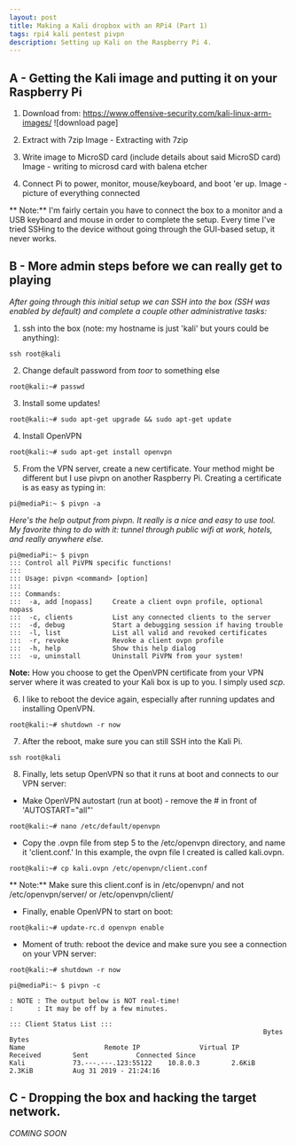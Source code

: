```yaml
---
layout: post
title: Making a Kali dropbox with an RPi4 (Part 1)
tags: rpi4 kali pentest pivpn
description: Setting up Kali on the Raspberry Pi 4.
---
```

## A - Getting the Kali image and putting it on your Raspberry Pi

1. Download from: https://www.offensive-security.com/kali-linux-arm-images/
![download page]

2. Extract with 7zip
Image - Extracting with 7zip

3. Write image to MicroSD card (include details about said MicroSD card)
Image - writing to microsd card with balena etcher

4. Connect Pi to power, monitor, mouse/keyboard, and boot 'er up.
Image - picture of everything connected

** Note:** I'm fairly certain you have to connect the box to a monitor and a USB keyboard and mouse in order to complete the setup. Every time I've tried SSHing to the device without going through the GUI-based setup, it never works.


## B - More admin steps before we can really get to playing

*After going through this initial setup we can SSH into the box (SSH was enabled by default) and complete a couple other administrative tasks:*

1. ssh into the box (note: my hostname is just 'kali' but yours could be anything):
```console
ssh root@kali
```

2. Change default password from *toor* to something else
```console
root@kali:~# passwd
```

3. Install some updates!
```console
root@kali:~# sudo apt-get upgrade && sudo apt-get update
```

4. Install OpenVPN
```console
root@kali:~# sudo apt-get install openvpn
```

5. From the VPN server, create a new certificate. Your method might be different but I use pivpn on another Raspberry Pi. Creating a certificate is as easy as typing in:
```console
pi@mediaPi:~ $ pivpn -a
```

*Here's the help output from pivpn. It really is a nice and easy to use tool. My favorite thing to do with it: tunnel through public wifi at work, hotels, and really anywhere else.*
```console
pi@mediaPi:~ $ pivpn
::: Control all PiVPN specific functions!
:::
::: Usage: pivpn <command> [option]
:::
::: Commands:
:::  -a, add [nopass]     Create a client ovpn profile, optional nopass
:::  -c, clients          List any connected clients to the server
:::  -d, debug            Start a debugging session if having trouble
:::  -l, list             List all valid and revoked certificates
:::  -r, revoke           Revoke a client ovpn profile
:::  -h, help             Show this help dialog
:::  -u, uninstall        Uninstall PiVPN from your system!
```

**Note:** How you choose to get the OpenVPN certificate from your VPN server where it was created to your Kali box is up to you. I simply used *scp*.

6. I like to reboot the device again, especially after running updates and installing OpenVPN.
```console
root@kali:~# shutdown -r now
```

7. After the reboot, make sure you can still SSH into the Kali Pi.
```console
ssh root@kali
```

8. Finally, lets setup OpenVPN so that it runs at boot and connects to our VPN server:
* Make OpenVPN autostart (run at boot) - remove the # in front of 'AUTOSTART="all"'
```console
root@kali:~# nano /etc/default/openvpn
```

* Copy the .ovpn file from step 5 to the /etc/openvpn directory, and name it 'client.conf.' In this example, the ovpn file I created is called kali.ovpn.
```console
root@kali:~# cp kali.ovpn /etc/openvpn/client.conf
```
** Note:** Make sure this client.conf is in /etc/openvpn/ and not /etc/openvpn/server/ or /etc/openvpn/client/

* Finally, enable OpenVPN to start on boot:
```console
root@kali:~# update-rc.d openvpn enable
```

* Moment of truth: reboot the device and make sure you see a connection on your VPN server:
```console
root@kali:~# shutdown -r now
```

```console
pi@mediaPi:~ $ pivpn -c

: NOTE : The output below is NOT real-time!
:      : It may be off by a few minutes.

::: Client Status List :::
                                                                Bytes           Bytes
Name                    Remote IP               Virtual IP      Received        Sent            Connected Since
Kali            73.---.---.123:55122    10.8.0.3        2.6KiB          2.3KiB          Aug 31 2019 - 21:24:16
```

## C - Dropping the box and hacking the target network.

*COMING SOON*